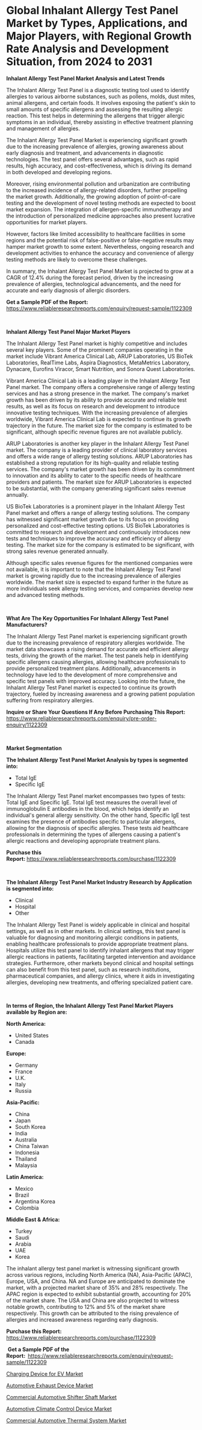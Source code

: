 <p><h1>Global Inhalant Allergy Test Panel Market by Types, Applications, and Major Players, with Regional Growth Rate Analysis and Development Situation, from 2024 to 2031</h1></p><p><strong>Inhalant Allergy Test Panel Market Analysis and Latest Trends</strong></p>
<p><p>The Inhalant Allergy Test Panel is a diagnostic testing tool used to identify allergies to various airborne substances, such as pollens, molds, dust mites, animal allergens, and certain foods. It involves exposing the patient's skin to small amounts of specific allergens and assessing the resulting allergic reaction. This test helps in determining the allergens that trigger allergic symptoms in an individual, thereby assisting in effective treatment planning and management of allergies.</p><p>The Inhalant Allergy Test Panel Market is experiencing significant growth due to the increasing prevalence of allergies, growing awareness about early diagnosis and treatment, and advancements in diagnostic technologies. The test panel offers several advantages, such as rapid results, high accuracy, and cost-effectiveness, which is driving its demand in both developed and developing regions.</p><p>Moreover, rising environmental pollution and urbanization are contributing to the increased incidence of allergy-related disorders, further propelling the market growth. Additionally, the growing adoption of point-of-care testing and the development of novel testing methods are expected to boost market expansion. The integration of allergen-specific immunotherapy and the introduction of personalized medicine approaches also present lucrative opportunities for market players.</p><p>However, factors like limited accessibility to healthcare facilities in some regions and the potential risk of false-positive or false-negative results may hamper market growth to some extent. Nevertheless, ongoing research and development activities to enhance the accuracy and convenience of allergy testing methods are likely to overcome these challenges.</p><p>In summary, the Inhalant Allergy Test Panel Market is projected to grow at a CAGR of 12.4% during the forecast period, driven by the increasing prevalence of allergies, technological advancements, and the need for accurate and early diagnosis of allergic disorders.</p></p>
<p><strong>Get a Sample PDF of the Report:&nbsp;</strong> <a href="https://www.reliableresearchreports.com/enquiry/request-sample/1122309">https://www.reliableresearchreports.com/enquiry/request-sample/1122309</a></p>
<p>&nbsp;</p>
<p><strong>Inhalant Allergy Test Panel Major Market Players</strong></p>
<p><p>The Inhalant Allergy Test Panel market is highly competitive and includes several key players. Some of the prominent companies operating in the market include Vibrant America Clinical Lab, ARUP Laboratories, US BioTek Laboratories, RealTime Labs, Aspira Diagnostics, MetaMetrics Laboratory, Dynacare, Eurofins Viracor, Smart Nutrition, and Sonora Quest Laboratories.</p><p>Vibrant America Clinical Lab is a leading player in the Inhalant Allergy Test Panel market. The company offers a comprehensive range of allergy testing services and has a strong presence in the market. The company's market growth has been driven by its ability to provide accurate and reliable test results, as well as its focus on research and development to introduce innovative testing techniques. With the increasing prevalence of allergies worldwide, Vibrant America Clinical Lab is expected to continue its growth trajectory in the future. The market size for the company is estimated to be significant, although specific revenue figures are not available publicly.</p><p>ARUP Laboratories is another key player in the Inhalant Allergy Test Panel market. The company is a leading provider of clinical laboratory services and offers a wide range of allergy testing solutions. ARUP Laboratories has established a strong reputation for its high-quality and reliable testing services. The company's market growth has been driven by its commitment to innovation and its ability to cater to the specific needs of healthcare providers and patients. The market size for ARUP Laboratories is expected to be substantial, with the company generating significant sales revenue annually.</p><p>US BioTek Laboratories is a prominent player in the Inhalant Allergy Test Panel market and offers a range of allergy testing solutions. The company has witnessed significant market growth due to its focus on providing personalized and cost-effective testing options. US BioTek Laboratories is committed to research and development and continuously introduces new tests and techniques to improve the accuracy and efficiency of allergy testing. The market size for the company is estimated to be significant, with strong sales revenue generated annually.</p><p>Although specific sales revenue figures for the mentioned companies were not available, it is important to note that the Inhalant Allergy Test Panel market is growing rapidly due to the increasing prevalence of allergies worldwide. The market size is expected to expand further in the future as more individuals seek allergy testing services, and companies develop new and advanced testing methods.</p></p>
<p>&nbsp;</p>
<p><strong>What Are The Key Opportunities For Inhalant Allergy Test Panel Manufacturers?</strong></p>
<p><p>The Inhalant Allergy Test Panel market is experiencing significant growth due to the increasing prevalence of respiratory allergies worldwide. The market data showcases a rising demand for accurate and efficient allergy tests, driving the growth of the market. The test panels help in identifying specific allergens causing allergies, allowing healthcare professionals to provide personalized treatment plans. Additionally, advancements in technology have led to the development of more comprehensive and specific test panels with improved accuracy. Looking into the future, the Inhalant Allergy Test Panel market is expected to continue its growth trajectory, fueled by increasing awareness and a growing patient population suffering from respiratory allergies.</p></p>
<p><strong>Inquire or Share Your Questions If Any Before Purchasing This Report:</strong> <a href="https://www.reliableresearchreports.com/enquiry/pre-order-enquiry/1122309">https://www.reliableresearchreports.com/enquiry/pre-order-enquiry/1122309</a></p>
<p>&nbsp;</p>
<p><strong>Market Segmentation</strong></p>
<p><strong>The Inhalant Allergy Test Panel Market Analysis by types is segmented into:</strong></p>
<p><ul><li>Total IgE</li><li>Specific IgE</li></ul></p>
<p><p>The Inhalant Allergy Test Panel market encompasses two types of tests: Total IgE and Specific IgE. Total IgE test measures the overall level of immunoglobulin E antibodies in the blood, which helps identify an individual's general allergy sensitivity. On the other hand, Specific IgE test examines the presence of antibodies specific to particular allergens, allowing for the diagnosis of specific allergies. These tests aid healthcare professionals in determining the types of allergens causing a patient's allergic reactions and developing appropriate treatment plans.</p></p>
<p><strong>Purchase this Report:&nbsp;</strong><a href="https://www.reliableresearchreports.com/purchase/1122309">https://www.reliableresearchreports.com/purchase/1122309</a></p>
<p>&nbsp;</p>
<p><strong>The Inhalant Allergy Test Panel Market Industry Research by Application is segmented into:</strong></p>
<p><ul><li>Clinical</li><li>Hospital</li><li>Other</li></ul></p>
<p><p>The Inhalant Allergy Test Panel is widely applicable in clinical and hospital settings, as well as in other markets. In clinical settings, this test panel is valuable for diagnosing and monitoring allergic conditions in patients, enabling healthcare professionals to provide appropriate treatment plans. Hospitals utilize this test panel to identify inhalant allergens that may trigger allergic reactions in patients, facilitating targeted intervention and avoidance strategies. Furthermore, other markets beyond clinical and hospital settings can also benefit from this test panel, such as research institutions, pharmaceutical companies, and allergy clinics, where it aids in investigating allergies, developing new treatments, and offering specialized patient care.</p></p>
<p>&nbsp;</p>
<p><strong>In terms of Region, the Inhalant Allergy Test Panel Market Players available by Region are:</strong></p>
<p>
    <p> <strong> North America: </strong>
        <ul>
            <li>United States</li>
            <li>Canada</li>
        </ul>
        </p> 
    <p> <strong> Europe: </strong>
        <ul>
            <li>Germany</li>
            <li>France</li>
            <li>U.K.</li>
            <li>Italy</li>
            <li>Russia</li>
        </ul>
        </p> 
    <p> <strong> Asia-Pacific: </strong>
        <ul>
            <li>China</li>
            <li>Japan</li>
            <li>South Korea</li>
            <li>India</li>
            <li>Australia</li>
            <li>China Taiwan</li>
            <li>Indonesia</li>
            <li>Thailand</li>
            <li>Malaysia</li>
        </ul>
        </p> 
    <p> <strong> Latin America: </strong>
        <ul>
            <li>Mexico</li>
            <li>Brazil</li>
            <li>Argentina Korea</li>
            <li>Colombia</li>
        </ul>
        </p> 
    <p> <strong> Middle East & Africa: </strong>
        <ul>
            <li>Turkey</li>
            <li>Saudi</li>
            <li>Arabia</li>
            <li>UAE</li>
            <li>Korea</li>
        </ul>
    </p>
    </p>
<p><p>The inhalant allergy test panel market is witnessing significant growth across various regions, including North America (NA), Asia-Pacific (APAC), Europe, USA, and China. NA and Europe are anticipated to dominate the market, with a projected market share of 35% and 28% respectively. The APAC region is expected to exhibit substantial growth, accounting for 20% of the market share. The USA and China are also projected to witness notable growth, contributing to 12% and 5% of the market share respectively. This growth can be attributed to the rising prevalence of allergies and increased awareness regarding early diagnosis.</p></p>
<p><strong>Purchase this Report: </strong><a href="https://www.reliableresearchreports.com/purchase/1122309">https://www.reliableresearchreports.com/purchase/1122309</a></p>
<p>&nbsp;<strong>Get a Sample PDF of the Report:&nbsp;&nbsp;</strong><a href="https://www.reliableresearchreports.com/enquiry/request-sample/1122309">https://www.reliableresearchreports.com/enquiry/request-sample/1122309</a></p>
<p><strong></strong></p>
<p><p><a href="https://medium.com/@cletaturner879789/charging-device-for-ev-market-share-evolution-and-market-growth-trends-2024-2031-3da3aff6eac0">Charging Device for EV Market</a></p><p><a href="https://medium.com/@cletaturner879789/automotive-exhaust-device-market-size-reveals-the-best-marketing-channels-in-global-industry-ee20fea15629">Automotive Exhaust Device Market</a></p><p><a href="https://medium.com/@cletaturner879789/decoding-commercial-automotive-shifter-shaft-market-metrics-market-share-trends-and-growth-4be3710de304">Commercial Automotive Shifter Shaft Market</a></p><p><a href="https://medium.com/@cletaturner879789/automotive-climate-control-device-market-the-key-to-successful-business-strategy-forecast-till-526ce5f0f858">Automotive Climate Control Device Market</a></p><p><a href="https://medium.com/p/a53160e126c3/edit">Commercial Automotive Thermal System Market</a></p></p>